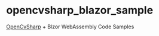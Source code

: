 # opencvsharp_blazor_sample

[OpenCvSharp](https://github.com/shimat/opencvsharp) + Blzor WebAssembly Code Samples

